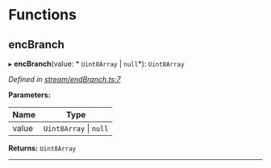 

# Functions

<a id="encbranch"></a>

##  encBranch

▸ **encBranch**(value: * `Uint8Array` &#124; `null`*): `Uint8Array`

*Defined in [stream/endBranch.ts:7](https://github.com/polkadot-js/common/blob/cd7f644/packages/trie-codec/src/stream/endBranch.ts#L7)*

**Parameters:**

| Name | Type |
| ------ | ------ |
| value |  `Uint8Array` &#124; `null`|

**Returns:** `Uint8Array`

___

